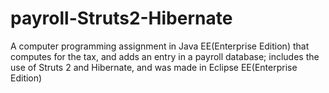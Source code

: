 # payroll-Struts2-Hibernate
A computer programming assignment in Java EE(Enterprise Edition) that computes for the tax, and adds an entry in a payroll database; includes the use of Struts 2 and Hibernate, and was made in Eclipse EE(Enterprise Edition)
